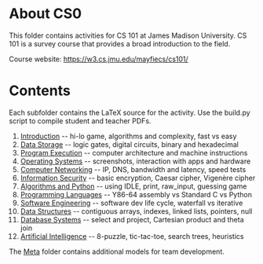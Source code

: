 # About CS0

This folder contains activities for CS 101 at James Madison University.
CS 101 is a survey course that provides a broad introduction to the field.

Course website: https://w3.cs.jmu.edu/mayfiecs/cs101/

# Contents

Each subfolder contains the LaTeX source for the activity.
Use the build.py script to compile student and teacher PDFs.

1. [Introduction](Act01) -- hi-lo game, algorithms and complexity, fast vs easy
2. [Data Storage](Act02) -- logic gates, digital circuits, binary and hexadecimal
3. [Program Execution](Act03) -- computer architecture and machine instructions
4. [Operating Systems](Act04) -- screenshots, interaction with apps and hardware
5. [Computer Networking](Act05) -- IP, DNS, bandwidth and latency, speed tests
6. [Information Security](Act06) -- basic encryption, Caesar cipher, Vigenère cipher
7. [Algorithms and Python](Act07) -- using IDLE, print, raw_input, guessing game
8. [Programming Languages](Act08) -- Y86-64 assembly vs Standard C vs Python
9. [Software Engineering](Act09) -- software dev life cycle, waterfall vs iterative
10. [Data Structures](Act10) -- contiguous arrays, indexes, linked lists, pointers, null
11. [Database Systems](Act11) -- select and project, Cartesian product and theta join
12. [Artificial Intelligence](Act12) -- 8-puzzle, tic-tac-toe, search trees, heuristics

The [Meta](Meta) folder contains additional models for team development.
